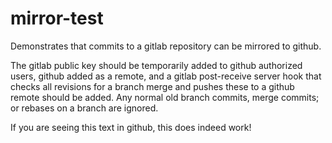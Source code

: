 # mirror-test

Demonstrates that commits to a gitlab repository can be mirrored to github.
<p>
The gitlab public key should be temporarily added to github authorized users,
github added as a remote, and a gitlab post-receive server hook that checks all 
revisions for a branch merge and pushes these to a github remote should be added.
Any normal old branch commits, merge commits; or rebases on a branch are ignored.
</p>
<p>
If you are seeing this text in github, this does indeed work!
</p>